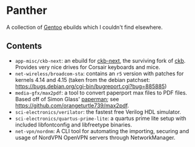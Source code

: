 # Panther

A collection of [Gentoo](https://www.gentoo.org/) ebuilds which I couldn't find elsewhere.

## Contents

* `app-misc/ckb-next`: an ebuild for [ckb-next](https://github.com/mattanger/ckb-next), the surviving fork of [ckb](https://github.com/ccMSC/ckb). Provides very nice drives for Corsair keyboards and mice.
* `net-wireless/broadcom-sta`: contains an `r5` version with patches for kernels 4.14 and 4.15 (taken from the debian patchset: https://bugs.debian.org/cgi-bin/bugreport.cgi?bug=885885)
* `media-gfx/max2pdf`: a tool to convert paperport max files to PDF files. Based off of Simon Glass' [paperman](https://github.com/sglass68/paperman); see https://github.com/orangeturtle739/max2pdf.
* `sci-electronics/verilator`: the fastest free Verilog HDL simulator.
* `sci-electronics/quartus-prime-lite`: a quartus prime lite setup with included libfontconfig and libfreetype binaries.
*  `net-vpn/nordnm`: A CLI tool for automating the importing, securing and usage of NordVPN OpenVPN servers through NetworkManager.
